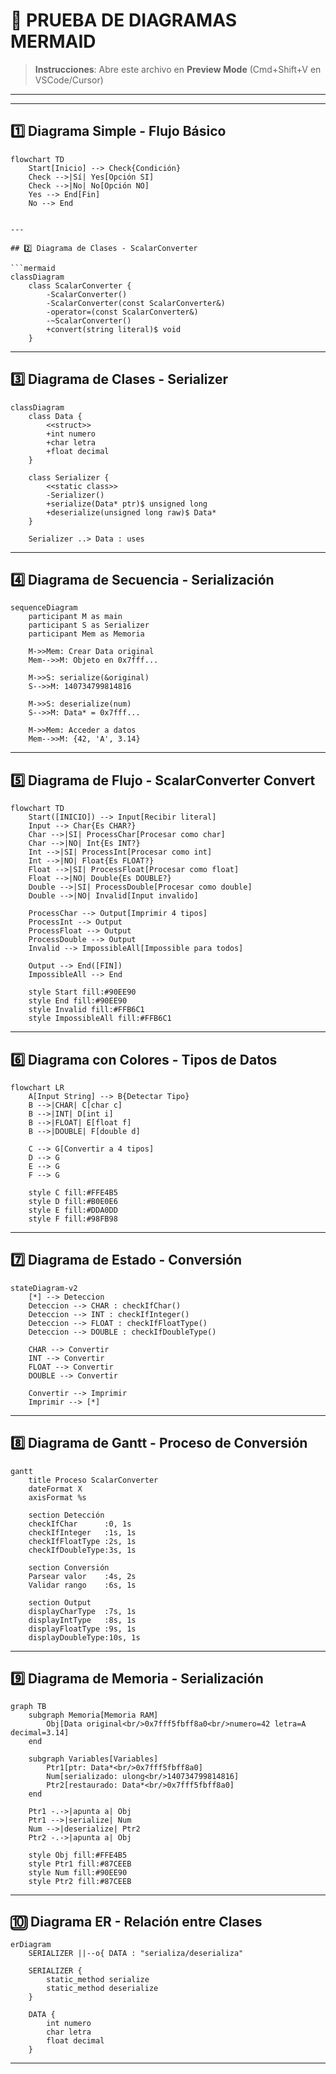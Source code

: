 # 🧪 PRUEBA DE DIAGRAMAS MERMAID

> **Instrucciones**: Abre este archivo en **Preview Mode** (Cmd+Shift+V en VSCode/Cursor)

---

---

## 1️⃣ Diagrama Simple - Flujo Básico
```mermaid
flowchart TD
    Start[Inicio] --> Check{Condición}
    Check -->|Sí| Yes[Opción SI]
    Check -->|No| No[Opción NO]
    Yes --> End[Fin]
    No --> End


---

## 2️⃣ Diagrama de Clases - ScalarConverter

```mermaid
classDiagram
    class ScalarConverter {
        -ScalarConverter()
        -ScalarConverter(const ScalarConverter&)
        -operator=(const ScalarConverter&)
        -~ScalarConverter()
        +convert(string literal)$ void
    }
```

---

## 3️⃣ Diagrama de Clases - Serializer

```mermaid
classDiagram
    class Data {
        <<struct>>
        +int numero
        +char letra
        +float decimal
    }
    
    class Serializer {
        <<static class>>
        -Serializer()
        +serialize(Data* ptr)$ unsigned long
        +deserialize(unsigned long raw)$ Data*
    }
    
    Serializer ..> Data : uses
```

---

## 4️⃣ Diagrama de Secuencia - Serialización

```mermaid
sequenceDiagram
    participant M as main
    participant S as Serializer
    participant Mem as Memoria
    
    M->>Mem: Crear Data original
    Mem-->>M: Objeto en 0x7fff...
    
    M->>S: serialize(&original)
    S-->>M: 140734799814816
    
    M->>S: deserialize(num)
    S-->>M: Data* = 0x7fff...
    
    M->>Mem: Acceder a datos
    Mem-->>M: {42, 'A', 3.14}
```

---

## 5️⃣ Diagrama de Flujo - ScalarConverter Convert

```mermaid
flowchart TD
    Start([INICIO]) --> Input[Recibir literal]
    Input --> Char{Es CHAR?}
    Char -->|SI| ProcessChar[Procesar como char]
    Char -->|NO| Int{Es INT?}
    Int -->|SI| ProcessInt[Procesar como int]
    Int -->|NO| Float{Es FLOAT?}
    Float -->|SI| ProcessFloat[Procesar como float]
    Float -->|NO| Double{Es DOUBLE?}
    Double -->|SI| ProcessDouble[Procesar como double]
    Double -->|NO| Invalid[Input invalido]
    
    ProcessChar --> Output[Imprimir 4 tipos]
    ProcessInt --> Output
    ProcessFloat --> Output
    ProcessDouble --> Output
    Invalid --> ImpossibleAll[Impossible para todos]
    
    Output --> End([FIN])
    ImpossibleAll --> End
    
    style Start fill:#90EE90
    style End fill:#90EE90
    style Invalid fill:#FFB6C1
    style ImpossibleAll fill:#FFB6C1
```

---

## 6️⃣ Diagrama con Colores - Tipos de Datos

```mermaid
flowchart LR
    A[Input String] --> B{Detectar Tipo}
    B -->|CHAR| C[char c]
    B -->|INT| D[int i]
    B -->|FLOAT| E[float f]
    B -->|DOUBLE| F[double d]
    
    C --> G[Convertir a 4 tipos]
    D --> G
    E --> G
    F --> G
    
    style C fill:#FFE4B5
    style D fill:#B0E0E6
    style E fill:#DDA0DD
    style F fill:#98FB98
```

---

## 7️⃣ Diagrama de Estado - Conversión

```mermaid
stateDiagram-v2
    [*] --> Deteccion
    Deteccion --> CHAR : checkIfChar()
    Deteccion --> INT : checkIfInteger()
    Deteccion --> FLOAT : checkIfFloatType()
    Deteccion --> DOUBLE : checkIfDoubleType()
    
    CHAR --> Convertir
    INT --> Convertir
    FLOAT --> Convertir
    DOUBLE --> Convertir
    
    Convertir --> Imprimir
    Imprimir --> [*]
```

---

## 8️⃣ Diagrama de Gantt - Proceso de Conversión

```mermaid
gantt
    title Proceso ScalarConverter
    dateFormat X
    axisFormat %s
    
    section Detección
    checkIfChar      :0, 1s
    checkIfInteger   :1s, 1s
    checkIfFloatType :2s, 1s
    checkIfDoubleType:3s, 1s
    
    section Conversión
    Parsear valor    :4s, 2s
    Validar rango    :6s, 1s
    
    section Output
    displayCharType  :7s, 1s
    displayIntType   :8s, 1s
    displayFloatType :9s, 1s
    displayDoubleType:10s, 1s
```

---

## 9️⃣ Diagrama de Memoria - Serialización

```mermaid
graph TB
    subgraph Memoria[Memoria RAM]
        Obj[Data original<br/>0x7fff5fbff8a0<br/>numero=42 letra=A decimal=3.14]
    end
    
    subgraph Variables[Variables]
        Ptr1[ptr: Data*<br/>0x7fff5fbff8a0]
        Num[serializado: ulong<br/>140734799814816]
        Ptr2[restaurado: Data*<br/>0x7fff5fbff8a0]
    end
    
    Ptr1 -.->|apunta a| Obj
    Ptr1 -->|serialize| Num
    Num -->|deserialize| Ptr2
    Ptr2 -.->|apunta a| Obj
    
    style Obj fill:#FFE4B5
    style Ptr1 fill:#87CEEB
    style Num fill:#90EE90
    style Ptr2 fill:#87CEEB
```

---

## 🔟 Diagrama ER - Relación entre Clases

```mermaid
erDiagram
    SERIALIZER ||--o{ DATA : "serializa/deserializa"
    
    SERIALIZER {
        static_method serialize
        static_method deserialize
    }
    
    DATA {
        int numero
        char letra
        float decimal
    }
```

---


